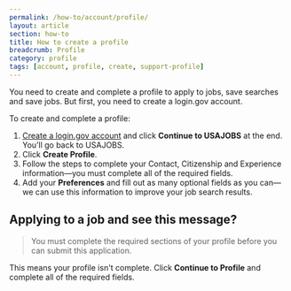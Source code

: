 ```yaml
---
permalink: /how-to/account/profile/
layout: article
section: how-to
title: How to create a profile
breadcrumb: Profile
category: profile
tags: [account, profile, create, support-profile]
---
```


You need to create and complete a profile to apply to jobs, save searches and save jobs. But first, you need to create a login.gov account.

To create and complete a profile:

1. [Create a login.gov account](https://login.usajobs.gov/Access/Transition) and click **Continue to USAJOBS** at the end. You’ll go back to USAJOBS.
2. Click **Create Profile**.
3. Follow the steps to complete your Contact, Citizenship and Experience information—you must complete all of the required fields.
4. Add your **Preferences** and fill out as many optional fields as you can—we can use this information to improve your job search results.


## Applying to a job and see this message?

> You must complete the required sections of your profile before you can submit this application.

This means your profile isn't complete. Click **Continue to Profile** and complete all of the required fields.

